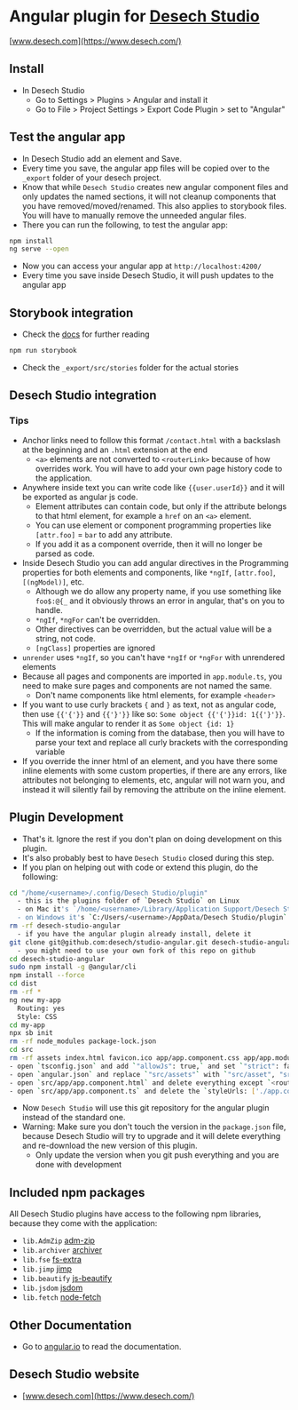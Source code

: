 # Angular plugin for [Desech Studio](https://www.desech.com/)

[www.desech.com](https://www.desech.com/)

## Install

- In Desech Studio
  - Go to Settings > Plugins > Angular and install it
  - Go to File > Project Settings > Export Code Plugin > set to "Angular"

## Test the angular app

- In Desech Studio add an element and Save.
- Every time you save, the angular app files will be copied over to the `_export` folder of your desech project.
- Know that while `Desech Studio` creates new angular component files and only updates the named sections, it will not cleanup components that you have removed/moved/renamed. This also applies to storybook files. You will have to manually remove the unneeded angular files.
- There you can run the following, to test the angular app:

```sh
npm install
ng serve --open
```

- Now you can access your angular app at `http://localhost:4200/`
- Every time you save inside Desech Studio, it will push updates to the angular app

## Storybook integration

- Check the [docs](https://storybook.js.org/docs/angular/writing-stories/introduction) for further reading

```sh
npm run storybook
```

- Check the `_export/src/stories` folder for the actual stories

## Desech Studio integration

### Tips

- Anchor links need to follow this format `/contact.html` with a backslash at the beginning and an `.html` extension at the end
  - `<a>` elements are not converted to `<routerLink>` because of how overrides work. You will have to add your own page history code to the application.
- Anywhere inside text you can write code like `{{user.userId}}` and it will be exported as angular js code.
  - Element attributes can contain code, but only if the attribute belongs to that html element, for example a `href` on an `<a>` element.
  - You can use element or component programming properties like `[attr.foo]` = `bar` to add any attribute.
  - If you add it as a component override, then it will no longer be parsed as code.
- Inside Desech Studio you can add angular directives in the Programming properties for both elements and components, like `*ngIf`, `[attr.foo]`, `[(ngModel)]`, etc.
  - Although we do allow any property name, if you use something like `foo$:@{_` and it obviously throws an error in angular, that's on you to handle.
  - `*ngIf`, `*ngFor` can't be overridden.
  - Other directives can be overridden, but the actual value will be a string, not code.
  - `[ngClass]` properties are ignored
- `unrender` uses `*ngIf`, so you can't have `*ngIf` or `*ngFor` with unrendered elements
- Because all pages and components are imported in `app.module.ts`, you need to make sure pages and components are not named the same.
  - Don't name components like html elements, for example `<header>`
- If you want to use curly brackets `{` and `}` as text, not as angular code, then use `{{'{'}}` and `{{'}'}}` like so: `Some object {{'{'}}id: 1{{'}'}}`. This will make angular to render it as `Some object {id: 1}`
  - If the information is coming from the database, then you will have to parse your text and replace all curly brackets with the corresponding variable
- If you override the inner html of an element, and you have there some inline elements with some custom properties, if there are any errors, like attributes not belonging to elements, etc, angular will not warn you, and instead it will silently fail by removing the attribute on the inline element.

## Plugin Development

- That's it. Ignore the rest if you don't plan on doing development on this plugin.
- It's also probably best to have `Desech Studio` closed during this step.
- If you plan on helping out with code or extend this plugin, do the following:

```sh
cd "/home/<username>/.config/Desech Studio/plugin"
  - this is the plugins folder of `Desech Studio` on Linux
  - on Mac it's `/home/<username>/Library/Application Support/Desech Studio/plugin`
  - on Windows it's `C:/Users/<username>/AppData/Desech Studio/plugin`
rm -rf desech-studio-angular
  - if you have the angular plugin already install, delete it
git clone git@github.com:desech/studio-angular.git desech-studio-angular
  - you might need to use your own fork of this repo on github
cd desech-studio-angular
sudo npm install -g @angular/cli
npm install --force
cd dist
rm -rf *
ng new my-app
  Routing: yes
  Style: CSS
cd my-app
npx sb init
rm -rf node_modules package-lock.json
cd src
rm -rf assets index.html favicon.ico app/app.component.css app/app.module.ts app/app-routing.module.ts stories
- open `tsconfig.json` and add `"allowJs": true,` and set `"strict": false,` in the `compilerOptions` object
- open `angular.json` and replace `"src/assets"` with `"src/asset", "src/font"`
- open `src/app/app.component.html` and delete everything except `<router-outlet></router-outlet>`
- open `src/app/app.component.ts` and delete the `styleUrls: ['./app.component.css']` line
```

- Now `Desech Studio` will use this git repository for the angular plugin instead of the standard one.
- Warning: Make sure you don't touch the version in the `package.json` file, because Desech Studio will try to upgrade and it will delete everything and re-download the new version of this plugin.
  - Only update the version when you git push everything and you are done with development

## Included npm packages

All Desech Studio plugins have access to the following npm libraries, because they come with the application:
- `lib.AdmZip` [adm-zip](https://www.npmjs.com/package/adm-zip)
- `lib.archiver` [archiver](https://www.npmjs.com/package/archiver)
- `lib.fse` [fs-extra](https://www.npmjs.com/package/fs-extra)
- `lib.jimp` [jimp](https://www.npmjs.com/package/jimp)
- `lib.beautify` [js-beautify](https://www.npmjs.com/package/js-beautify)
- `lib.jsdom` [jsdom](https://www.npmjs.com/package/jsdom)
- `lib.fetch` [node-fetch](https://www.npmjs.com/package/node-fetch)

## Other Documentation

- Go to [angular.io](https://angular.io/guide/setup-local) to read the documentation.


## Desech Studio website

 - [www.desech.com](https://www.desech.com/)
